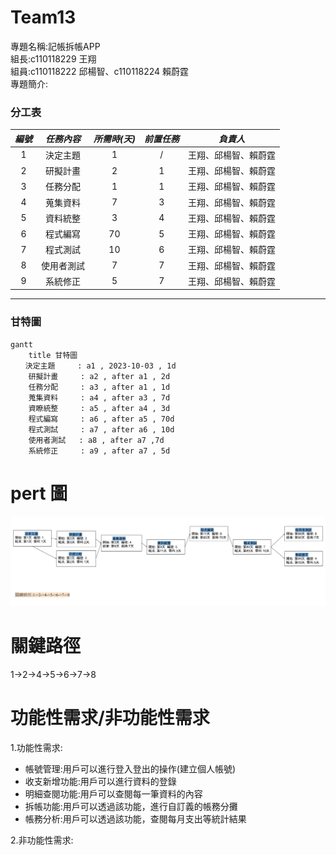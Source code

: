 # Team13
專題名稱:記帳拆帳APP  
組長:c110118229 王翔  
組員:c110118222 邱楊智、c110118224 賴蔚霆  
專題簡介:  
### 分工表
|  *編號*  |  *任務內容*  |  *所需時(天)*  |  *前置任務*  |  *負責人*  |
| :------: |   :------:  |    :------:   |   :------:  |  :------:  |
|     1    |   決定主題   |       1       |      /      |王翔、邱楊智、賴蔚霆|
|     2    |   研擬計畫   |       2       |      1      |王翔、邱楊智、賴蔚霆|
|     3    |   任務分配   |       1       |      1      |王翔、邱楊智、賴蔚霆|
|     4    |   蒐集資料   |       7       |      3      |王翔、邱楊智、賴蔚霆|
|     5    |   資料統整   |       3       |      4      |王翔、邱楊智、賴蔚霆|
|     6    |   程式編寫   |       70      |      5      |王翔、邱楊智、賴蔚霆|
|     7    |   程式測試   |       10      |      6      |王翔、邱楊智、賴蔚霆|
|     8    |  使用者測試  |       7       |      7      |王翔、邱楊智、賴蔚霆|
|     9    |  系統修正    |       5       |      7      |王翔、邱楊智、賴蔚霆|
---
### 甘特圖
```mermaid
gantt
    title 甘特圖
　　決定主題     : a1 , 2023-10-03 , 1d
    研擬計畫     : a2 , after a1 , 2d
    任務分配     : a3 , after a1 , 1d
    蒐集資料     : a4 , after a3 , 7d
    資瞭統整     : a5 , after a4 , 3d
    程式編寫     : a6 , after a5 , 70d
    程式測試     : a7 , after a6 , 10d
    使用者測試   : a8 , after a7 ,7d
    系統修正     : a9 , after a7 , 5d
```
# pert 圖
![pert](pert_diagram第13組.png "PERT圖") 

# 關鍵路徑
1->2->4->5->6->7->8

# 功能性需求/非功能性需求
1.功能性需求:  
- 帳號管理:用戶可以進行登入登出的操作(建立個人帳號)  
- 收支新增功能:用戶可以進行資料的登錄  
- 明細查閱功能:用戶可以查閱每一筆資料的內容  
- 拆帳功能:用戶可以透過該功能，進行自訂義的帳務分攤  
- 帳務分析:用戶可以透過該功能，查閱每月支出等統計結果  

2.非功能性需求:



